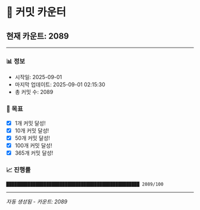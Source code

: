 # 🔢 커밋 카운터

## 현재 카운트: 2089

---

### 📊 정보
- 시작일: 2025-09-01
- 마지막 업데이트: 2025-09-01 02:15:30
- 총 커밋 수: 2089

### 🎯 목표
- [x] 1개 커밋 달성!
- [x] 10개 커밋 달성!
- [x] 50개 커밋 달성!
- [x] 100개 커밋 달성!
- [x] 365개 커밋 달성!

### 📈 진행률
```
██████████████████████████████████████████████████ 2089/100
```

---
*자동 생성됨 - 카운트: 2089*
